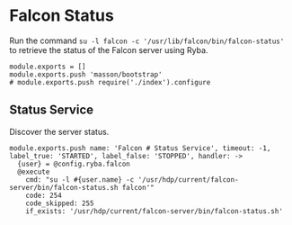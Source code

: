 
# Falcon Status

Run the command `su -l falcon -c '/usr/lib/falcon/bin/falcon-status'` to
retrieve the status of the Falcon server using Ryba.

    module.exports = []
    module.exports.push 'masson/bootstrap'
    # module.exports.push require('./index').configure

## Status Service

Discover the server status.

    module.exports.push name: 'Falcon # Status Service', timeout: -1, label_true: 'STARTED', label_false: 'STOPPED', handler: ->
      {user} = @config.ryba.falcon
      @execute
        cmd: "su -l #{user.name} -c '/usr/hdp/current/falcon-server/bin/falcon-status.sh falcon'"
        code: 254
        code_skipped: 255
        if_exists: '/usr/hdp/current/falcon-server/bin/falcon-status.sh'
